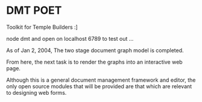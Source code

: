 DMT POET
===
Toolkit for Temple Builders :]

node dmt and open on localhost 6789 to test out ... 

As of Jan 2, 2004, The two stage document graph model is completed.  

From here, the next task is to render the graphs into an interactive web page.

Although this is a general document management framework and editor, the only open source modules that will be provided are that which are relevant to designing web forms. 
